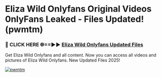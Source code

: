# Eliza Wild Onlyfans Original Videos 0nlyFans Leaked - Files Updated! (pwmtm)

<h3>🔴 CLICK HERE 🌐==►► <a href="https://tinyurl.com/4seja8ks" rel="nofollow">Eliza Wild Onlyfans Updated Files</a></h3>

Get Eliza Wild Onlyfans and all content. Now you can access all videos and pictures of Eliza Wild Onlyfans. New Updated Files 2025!

[![pwmtm](https://i.imgur.com/EWjZXRe.gif)](https://tinyurl.com/4seja8ks)
